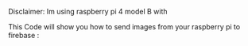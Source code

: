 Disclaimer:
Im using raspberry pi 4 model B with 

This Code will show you how to send images from your raspberry pi to firebase :

